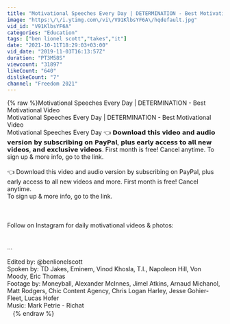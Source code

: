 ```yaml
---
title: "Motivational Speeches Every Day | DETERMINATION - Best Motivational Video"
image: "https:\/\/i.ytimg.com\/vi\/V91KlbsYF6A\/hqdefault.jpg"
vid_id: "V91KlbsYF6A"
categories: "Education"
tags: ["ben lionel scott","takes","it"]
date: "2021-10-11T18:29:03+03:00"
vid_date: "2019-11-03T16:13:57Z"
duration: "PT3M58S"
viewcount: "31897"
likeCount: "640"
dislikeCount: "7"
channel: "Freedom 2021"
---
```

{% raw %}Motivational Speeches Every Day | DETERMINATION - Best Motivational Video<br />Motivational Speeches Every Day | DETERMINATION - Best Motivational Video<br />Motivational Speeches Every Day  👈 𝗗𝗼𝘄𝗻𝗹𝗼𝗮𝗱 𝘁𝗵𝗶𝘀 𝘃𝗶𝗱𝗲𝗼 𝗮𝗻𝗱 𝗮𝘂𝗱𝗶𝗼 𝘃𝗲𝗿𝘀𝗶𝗼𝗻 𝗯𝘆 𝘀𝘂𝗯𝘀𝗰𝗿𝗶𝗯𝗶𝗻𝗴 𝗼𝗻 𝗣𝗮𝘆𝗣𝗮𝗹, 𝗽𝗹𝘂𝘀 𝗲𝗮𝗿𝗹𝘆 𝗮𝗰𝗰𝗲𝘀𝘀 𝘁𝗼 𝗮𝗹𝗹 𝗻𝗲𝘄 𝘃𝗶𝗱𝗲𝗼𝘀, 𝗮𝗻𝗱 𝗲𝘅𝗰𝗹𝘂𝘀𝗶𝘃𝗲 𝘃𝗶𝗱𝗲𝗼𝘀. First month is free! Cancel anytime. To sign up &amp; more info, go to the link.<br /><br /> 👈 Download this video and audio version by subscribing on PayPal, plus early access to all new videos and more. First month is free! Cancel anytime.<br />To sign up &amp; more info, go to the link.<br /><br /><br /><br />Follow on Instagram for daily motivational videos &amp; photos:<br /><br /><br />...<br /><br />Edited by: @benlionelscott<br />Spoken by: TD Jakes, Eminem, Vinod Khosla, T.I., Napoleon Hill, Von Moody, Eric Thomas<br />Footage by: Moneyball, Alexander McInnes, Jimel Atkins, Arnaud Michanol, Matt Rodgers, Chic Content Agency, Chris Logan Harley, Jesse Gohier-Fleet, Lucas Hofer<br />Music: Mark Petrie - Richat<br />ㅤ{% endraw %}
